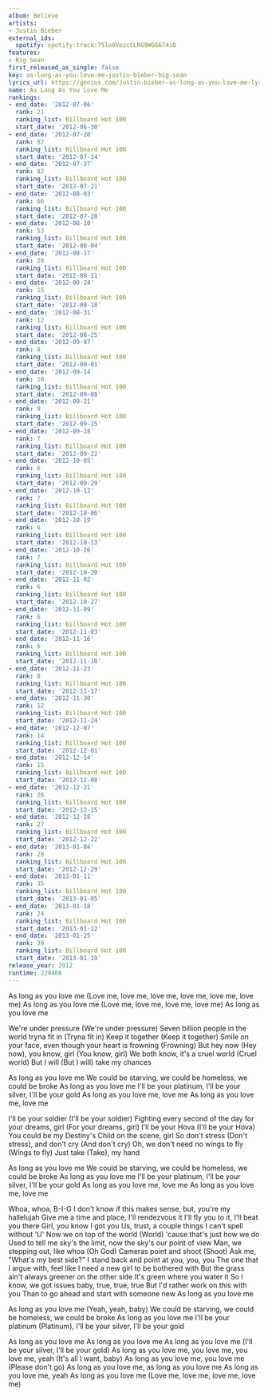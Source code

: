 ```yaml
---
album: Believe
artists:
- Justin Bieber
external_ids:
  spotify: spotify:track:75lo8VozcCLRG9WGG674iD
features:
- Big Sean
first_released_as_single: false
key: as-long-as-you-love-me-justin-bieber-big-sean
lyrics_url: https://genius.com/Justin-bieber-as-long-as-you-love-me-lyrics
name: As Long As You Love Me
rankings:
- end_date: '2012-07-06'
  rank: 21
  ranking_list: Billboard Hot 100
  start_date: '2012-06-30'
- end_date: '2012-07-20'
  rank: 87
  ranking_list: Billboard Hot 100
  start_date: '2012-07-14'
- end_date: '2012-07-27'
  rank: 82
  ranking_list: Billboard Hot 100
  start_date: '2012-07-21'
- end_date: '2012-08-03'
  rank: 66
  ranking_list: Billboard Hot 100
  start_date: '2012-07-28'
- end_date: '2012-08-10'
  rank: 53
  ranking_list: Billboard Hot 100
  start_date: '2012-08-04'
- end_date: '2012-08-17'
  rank: 28
  ranking_list: Billboard Hot 100
  start_date: '2012-08-11'
- end_date: '2012-08-24'
  rank: 15
  ranking_list: Billboard Hot 100
  start_date: '2012-08-18'
- end_date: '2012-08-31'
  rank: 12
  ranking_list: Billboard Hot 100
  start_date: '2012-08-25'
- end_date: '2012-09-07'
  rank: 8
  ranking_list: Billboard Hot 100
  start_date: '2012-09-01'
- end_date: '2012-09-14'
  rank: 10
  ranking_list: Billboard Hot 100
  start_date: '2012-09-08'
- end_date: '2012-09-21'
  rank: 9
  ranking_list: Billboard Hot 100
  start_date: '2012-09-15'
- end_date: '2012-09-28'
  rank: 7
  ranking_list: Billboard Hot 100
  start_date: '2012-09-22'
- end_date: '2012-10-05'
  rank: 6
  ranking_list: Billboard Hot 100
  start_date: '2012-09-29'
- end_date: '2012-10-12'
  rank: 7
  ranking_list: Billboard Hot 100
  start_date: '2012-10-06'
- end_date: '2012-10-19'
  rank: 6
  ranking_list: Billboard Hot 100
  start_date: '2012-10-13'
- end_date: '2012-10-26'
  rank: 7
  ranking_list: Billboard Hot 100
  start_date: '2012-10-20'
- end_date: '2012-11-02'
  rank: 6
  ranking_list: Billboard Hot 100
  start_date: '2012-10-27'
- end_date: '2012-11-09'
  rank: 6
  ranking_list: Billboard Hot 100
  start_date: '2012-11-03'
- end_date: '2012-11-16'
  rank: 6
  ranking_list: Billboard Hot 100
  start_date: '2012-11-10'
- end_date: '2012-11-23'
  rank: 8
  ranking_list: Billboard Hot 100
  start_date: '2012-11-17'
- end_date: '2012-11-30'
  rank: 12
  ranking_list: Billboard Hot 100
  start_date: '2012-11-24'
- end_date: '2012-12-07'
  rank: 14
  ranking_list: Billboard Hot 100
  start_date: '2012-12-01'
- end_date: '2012-12-14'
  rank: 15
  ranking_list: Billboard Hot 100
  start_date: '2012-12-08'
- end_date: '2012-12-21'
  rank: 26
  ranking_list: Billboard Hot 100
  start_date: '2012-12-15'
- end_date: '2012-12-28'
  rank: 27
  ranking_list: Billboard Hot 100
  start_date: '2012-12-22'
- end_date: '2013-01-04'
  rank: 28
  ranking_list: Billboard Hot 100
  start_date: '2012-12-29'
- end_date: '2013-01-11'
  rank: 35
  ranking_list: Billboard Hot 100
  start_date: '2013-01-05'
- end_date: '2013-01-18'
  rank: 24
  ranking_list: Billboard Hot 100
  start_date: '2013-01-12'
- end_date: '2013-01-25'
  rank: 39
  ranking_list: Billboard Hot 100
  start_date: '2013-01-19'
release_year: 2012
runtime: 229466
---
```

As long as you love me
(Love me, love me, love me, love me, love me, love me)
As long as you love me
(Love me, love me, love me, love me)
As long as you love me


We're under pressure (We're under pressure)
Seven billion people in the world tryna fit in (Tryna fit in)
Keep it together (Keep it together)
Smile on your face, even though your heart is frowning (Frowning)
But hey now (Hey now), you know, girl (You know, girl)
We both know, it's a cruel world (Cruel world)
But I will (But I will) take my chances


As long as you love me
We could be starving, we could be homeless, we could be broke
As long as you love me
I'll be your platinum, I'll be your silver, I'll be your gold
As long as you love me, love me
As long as you love me, love me


I'll be your soldier (I'll be your soldier)
Fighting every second of the day for your dreams, girl
(For your dreams, girl)
I'll be your Hova (I'll be your Hova)
You could be my Destiny's Child on the scene, girl
So don't stress (Don't stress), and don't cry (And don't cry)
Oh, we don't need no wings to fly (Wings to fly)
Just take (Take), my hand


As long as you love me
We could be starving, we could be homeless, we could be broke
As long as you love me
I'll be your platinum, I'll be your silver, I'll be your gold
As long as you love me, love me
As long as you love me, love me


Whoa, whoa, B-I-G
I don't know if this makes sense, but, you're my hallelujah
Give me a time and place, I'll rendezvous it
I'll fly you to it, I'll beat you there
Girl, you know I got you
Us, trust, a couple things I can't spell without 'U'
Now we on top of the world (World) 'cause that's just how we do
Used to tell me sky's the limit, now the sky's our point of view
Man, we stepping out, like whoa (Oh God)
Cameras point and shoot (Shoot)
Ask me, "What's my best side?"
I stand back and point at you, you, you
The one that I argue with, feel like I need a new girl to be bothered with
But the grass ain't always greener on the other side
It's green where you water it
So I know, we got issues baby, true, true, true
But I'd rather work on this with you
Than to go ahead and start with someone new
As long as you love me


As long as you love me (Yeah, yeah, baby)
We could be starving, we could be homeless, we could be broke
As long as you love me
I'll be your platinum (Platinum), I'll be your silver, I'll be your gold


As long as you love me
As long as you love me
As long as you love me (I'll be your silver, I'll be your gold)
As long as you love me, you love me, you love me, yeah
(It's all I want, baby)
As long as you love me, you love me (Please don't go)
As long as you love me, as long as you love me
As long as you love me, yeah
As long as you love me (Love me, love me, love me, love me)
